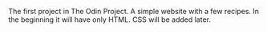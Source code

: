 The first project in The Odin Project.
A simple website with a few recipes.
In the beginning it will have only HTML. CSS will be added later.
